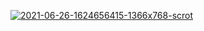 <a href="https://ibb.co/xXyQySR"><img src="https://i.ibb.co/gmGCGMB/2021-06-26-1624656415-1366x768-scrot.png" alt="2021-06-26-1624656415-1366x768-scrot" border="0"></a>
